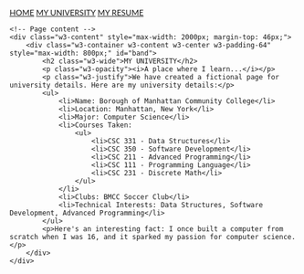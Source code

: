 <!DOCTYPE html>
<html lang="en">
<head>
    <meta charset="UTF-8">
    <meta name="viewport" content="width=device-width, initial-scale=1.0">
    <title>MY UNIVERSITY</title>
    <style>
        body {
            font-family: "Lato", sans-serif;
        }
        .mySlides {
            display: none;
        }
    </style>
</head>
<body>
    <!-- Navbar -->
    <div class="w3-top">
        <div class="w3-bar w3-black w3-card">
            <a href="index.html" class="w3-bar-item w3-button w3-padding-large">HOME</a>
            <a href="myUniversity.html" class="w3-bar-item w3-button w3-padding-large w3-hide-small">MY UNIVERSITY</a>
            <a href="myResume.html" class="w3-bar-item w3-button w3-padding-large w3-hide-small">MY RESUME</a>
        </div>
    </div>
    
    <!-- Page content -->
    <div class="w3-content" style="max-width: 2000px; margin-top: 46px;">
        <div class="w3-container w3-content w3-center w3-padding-64" style="max-width: 800px;" id="band">
            <h2 class="w3-wide">MY UNIVERSITY</h2>
            <p class="w3-opacity"><i>A place where I learn...</i></p>
            <p class="w3-justify">We have created a fictional page for university details. Here are my university details:</p>
            <ul>
                <li>Name: Borough of Manhattan Community College</li>
                <li>Location: Manhattan, New York</li>
                <li>Major: Computer Science</li>
                <li>Courses Taken:
                    <ul>
                        <li>CSC 331 - Data Structures</li>
                        <li>CSC 350 - Software Development</li>
                        <li>CSC 211 - Advanced Programming</li>
                        <li>CSC 111 - Programming Language</li>
                        <li>CSC 231 - Discrete Math</li>
                    </ul>
                </li>
                <li>Clubs: BMCC Soccer Club</li>
                <li>Technical Interests: Data Structures, Software Development, Advanced Programming</li>
            </ul>
            <p>Here's an interesting fact: I once built a computer from scratch when I was 16, and it sparked my passion for computer science.</p>
        </div>
    </div>
</body>
</html>